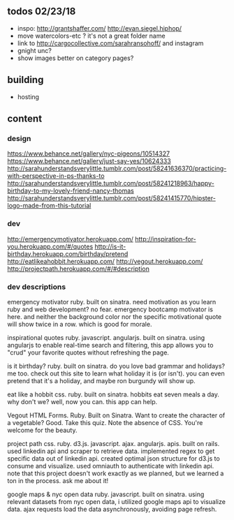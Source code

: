 ## todos 02/23/18
- inspo: http://grantshaffer.com/ http://evan.siegel.hiphop/
- move watercolors-etc ? it's not a great folder name
- link to http://cargocollective.com/sarahransohoff/ and instagram
- gnight unc?
- show images better on category pages?

## building
- hosting

## content

### design
https://www.behance.net/gallery/nyc-pigeons/10514327
https://www.behance.net/gallery/just-say-yes/10624333
http://sarahunderstandsverylittle.tumblr.com/post/58241636370/practicing-with-perspective-in-ps-thanks-to
http://sarahunderstandsverylittle.tumblr.com/post/58241218963/happy-birthday-to-my-lovely-friend-nancy-thomas
http://sarahunderstandsverylittle.tumblr.com/post/58241415770/hipster-logo-made-from-this-tutorial

### dev
http://emergencymotivator.herokuapp.com/
http://inspiration-for-you.herokuapp.com/#/quotes
http://is-it-birthday.herokuapp.com/birthday/pretend
http://eatlikeahobbit.herokuapp.com/
http://vegout.herokuapp.com/
http://projectpath.herokuapp.com/#/#description

### dev descriptions
emergency motivator
ruby. built on sinatra. 
need motivation as you learn ruby and web development? no fear. emergency bootcamp motivator is here. and neither the background color nor the specific motivational quote will show twice in a row. which is good for morale.

inspirational quotes
ruby. javascript. angularjs. built on sinatra. 
using angularjs to enable real-time search and filtering, this app allows you to "crud" your favorite quotes without refreshing the page.

is it birthday?
ruby. built on sinatra. 
do you love bad grammar and holidays? me too. check out this site to learn what holiday it is (or isn't). you can even pretend that it's a holiday, and maybe ron burgundy will show up.

eat like a hobbit
css. ruby. built on sinatra. 
hobbits eat seven meals a day. why don't we? well, now you can. this app can help.

Vegout
HTML Forms. Ruby. Built on Sinatra. 
Want to create the character of a vegetable? Good. Take this quiz. Note the absence of CSS. You're welcome for the beauty.

project path
css. ruby. d3.js. javascript. ajax. angularjs. apis. built on rails. 
used linkedin api and scraper to retrieve data. implemented regex to get specific data out of linkedin api. created optimal json structure for d3.js to consume and visualize. used omniauth to authenticate with linkedin api. note that this project doesn't work exactly as we planned, but we learned a ton in the process. ask me about it!

google maps & nyc open data
ruby. javascript. built on sinatra. 
using relevant datasets from nyc open data, i utilized google maps api to visualize data. ajax requests load the data asynchronously, avoiding page refresh.
